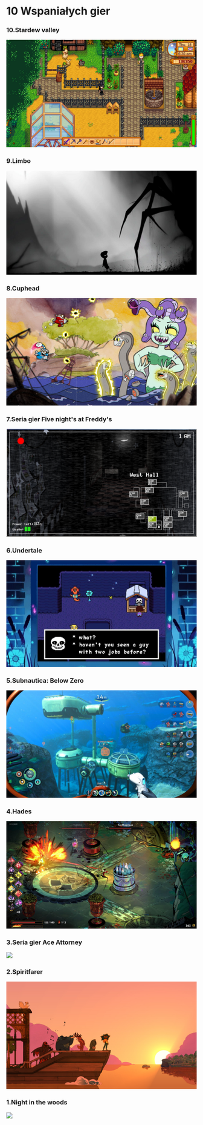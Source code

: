 # 10 Wspaniałych gier

### 10.Stardew valley
![](images/stardew.jpg)

### 9.Limbo
![](images/limbo.jpg)

### 8.Cuphead
![](images/cuphead.jpg)

### 7.Seria gier Five night's at Freddy's
![](images/fnaf.png)

### 6.Undertale
![](images/undertale`.JPG)

### 5.Subnautica: Below Zero
![](images/subnautica.jpg)

### 4.Hades
![](images/hades.jpg)

### 3.Seria gier Ace Attorney
![](images/ace-attorney.jpg)

### 2.Spiritfarer
![](images/Spiritfarer.jpg)

### 1.Night in the woods
![](images/night-in-the-woods.jpg)
